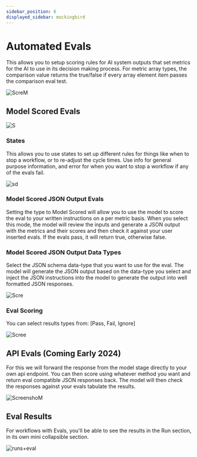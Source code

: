 ```yaml
---
sidebar_position: 6
displayed_sidebar: mockingbird
---
```


# Automated Evals

This allows you to setup scoring rules for AI system outputs that set metrics for the AI to use in its decision
making process. For metric array types, the comparison value returns the true/false if every array element item passes
the comparison eval test.

![ScreM](https://github.com/poga/redis-percentile/assets/17446735/31d06b5f-367e-4b8b-a9f2-4c0a0154c471)

## Model Scored Evals

![S](https://github.com/poga/redis-percentile/assets/17446735/37e1fdc6-0f3c-4a46-9740-e91578ea9b69)

### States

This allows you to use states to set up different rules for things like when to stop a workflow, or to re-adjust the
cycle times.
Use info for general purpose information, and error for when you want to stop a workflow if any of the evals fail.

![sd](https://github.com/poga/redis-percentile/assets/17446735/877a353a-b405-45cd-9c05-f0d826e012eb)

### Model Scored JSON Output Evals

Setting the type to Model Scored will allow you to use the model to score the eval to your written instructions on a per
metric basis.
When you select this mode, the model will review the inputs and generate a JSON output with the metrics and their scores
and then
check it against your user inserted evals. If the evals pass, it will return true, otherwise false.

### Model Scored JSON Output Data Types

Select the JSON schema data-type that you want to use for the eval. The model will generate the JSON output based on the
data-type you select and
inject the JSON instructions into the model to generate the output into well formatted JSON responses.

![Scre](https://github.com/poga/redis-percentile/assets/17446735/267b7d7d-fbd1-4250-8053-85c735c7f3a2)

### Eval Scoring

You can select results types from: [Pass, Fail, Ignore]

![Scree](https://github.com/poga/redis-percentile/assets/17446735/745f4044-c44f-4554-9fe9-7ac9e2b29071)

## API Evals (Coming Early 2024)

For this we will forward the response from the model stage directly to your own api endpoint. You can then score
using whatever method you want and return eval compatible JSON responses back. The model will then check the responses
against your evals tabulate the results.

![ScreenshoM](https://github.com/poga/redis-percentile/assets/17446735/1cf688cb-3902-4a72-85aa-6aeb28b2f0dd)

## Eval Results

For workflows with Evals, you'll be able to see the results in the Run section, in its own mini collapsible section.

![runs+eval](https://github.com/zeus-fyi/zeus/assets/17446735/37d2aea5-132c-4afa-bc00-ccb0c643b185)
